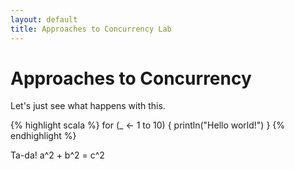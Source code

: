 ```yaml
---
layout: default
title: Approaches to Concurrency Lab
---
```

Approaches to Concurrency
=========================

Let's just see what happens with this.

{% highlight scala %}
for (_ <- 1 to 10) {
  println("Hello world!")
}
{% endhighlight %}

<script src="http://gist.github.com/393863.js?file=Fibonacci.scala"> </script>

Ta-da!  a^2 + b^2 = c^2
